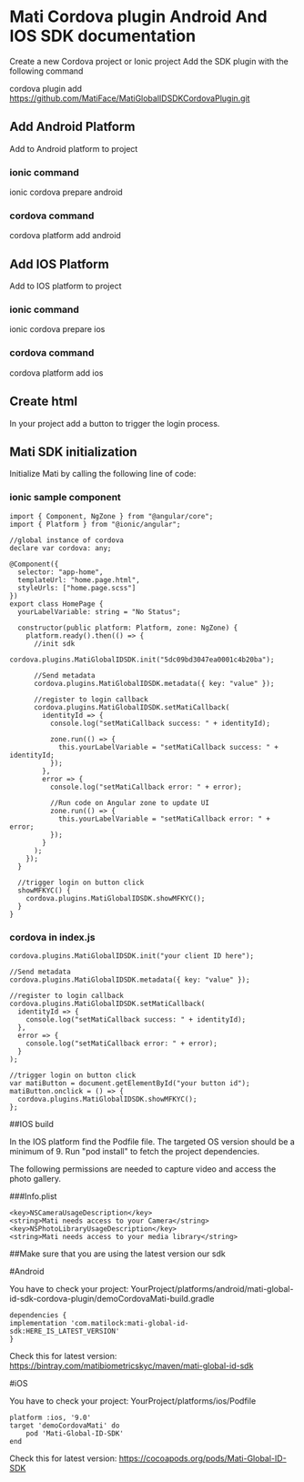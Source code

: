 # Mati Cordova plugin Android And IOS SDK documentation

Create a new Cordova project or Ionic project
Add the SDK plugin with the following command

cordova plugin add https://github.com/MatiFace/MatiGlobalIDSDKCordovaPlugin.git

## Add Android Platform

Add to Android platform to project

### ionic command

ionic cordova prepare android

### cordova command

cordova platform add android

## Add IOS Platform

Add to IOS platform to project

### ionic command

ionic cordova prepare ios

### cordova command

cordova platform add ios

## Create html

In your project add a button to trigger the login process.

## Mati SDK initialization

Initialize Mati by calling the following line of code:

### ionic sample component

    import { Component, NgZone } from "@angular/core";
    import { Platform } from "@ionic/angular";

    //global instance of cordova
    declare var cordova: any;

    @Component({
      selector: "app-home",
      templateUrl: "home.page.html",
      styleUrls: ["home.page.scss"]
    })
    export class HomePage {
      yourLabelVariable: string = "No Status";

      constructor(public platform: Platform, zone: NgZone) {
        platform.ready().then(() => {
          //init sdk
          cordova.plugins.MatiGlobalIDSDK.init("5dc09bd3047ea0001c4b20ba");

          //Send metadata
          cordova.plugins.MatiGlobalIDSDK.metadata({ key: "value" });

          //register to login callback
          cordova.plugins.MatiGlobalIDSDK.setMatiCallback(
            identityId => {
              console.log("setMatiCallback success: " + identityId);

              zone.run(() => {
                this.yourLabelVariable = "setMatiCallback success: " + identityId;
              });
            },
            error => {
              console.log("setMatiCallback error: " + error);

              //Run code on Angular zone to update UI
              zone.run(() => {
                this.yourLabelVariable = "setMatiCallback error: " + error;
              });
            }
          );
        });
      }

      //trigger login on button click
      showMFKYC() {
        cordova.plugins.MatiGlobalIDSDK.showMFKYC();
      }
    }

### cordova in index.js

    cordova.plugins.MatiGlobalIDSDK.init("your client ID here");

    //Send metadata
    cordova.plugins.MatiGlobalIDSDK.metadata({ key: "value" });

    //register to login callback
    cordova.plugins.MatiGlobalIDSDK.setMatiCallback(
      identityId => {
        console.log("setMatiCallback success: " + identityId);
      },
      error => {
        console.log("setMatiCallback error: " + error);
      }
    );

    //trigger login on button click
    var matiButton = document.getElementById("your button id");
    matiButton.onclick = () => {
      cordova.plugins.MatiGlobalIDSDK.showMFKYC();
    };

##IOS build

In the IOS platform find the Podfile file. The targeted OS version should be a minimum of 9. Run "pod install" to fetch the project dependencies.

The following permissions are needed to capture video and access the photo gallery.

###Info.plist

```
<key>NSCameraUsageDescription</key>
<string>Mati needs access to your Camera</string>
<key>NSPhotoLibraryUsageDescription</key>
<string>Mati needs access to your media library</string>
```
##Make sure that you are using the latest version our sdk

#Android

You have to check your project: YourProject/platforms/android/mati-global-id-sdk-cordova-plugin/demoCordovaMati-build.gradle

```
dependencies {
implementation 'com.matilock:mati-global-id-sdk:HERE_IS_LATEST_VERSION'
}
```
Check this for latest version: 
https://bintray.com/matibiometricskyc/maven/mati-global-id-sdk

#iOS

You have to check your project: YourProject/platforms/ios/Podfile

```
platform :ios, '9.0'
target 'demoCordovaMati' do
    pod 'Mati-Global-ID-SDK'
end
```
Check this for latest version: 
https://cocoapods.org/pods/Mati-Global-ID-SDK




